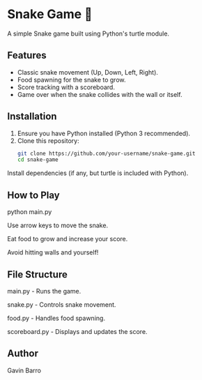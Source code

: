 # Snake Game 🐍

A simple Snake game built using Python's turtle module.

## Features
- Classic snake movement (Up, Down, Left, Right).
- Food spawning for the snake to grow.
- Score tracking with a scoreboard.
- Game over when the snake collides with the wall or itself.

## Installation
1. Ensure you have Python installed (Python 3 recommended).
2. Clone this repository:
   ```sh
   git clone https://github.com/your-username/snake-game.git
   cd snake-game
Install dependencies (if any, but turtle is included with Python).

## How to Play

python main.py

Use arrow keys to move the snake.

Eat food to grow and increase your score.

Avoid hitting walls and yourself!

## File Structure
main.py - Runs the game.

snake.py - Controls snake movement.

food.py - Handles food spawning.

scoreboard.py - Displays and updates the score.

## Author
Gavin Barro
